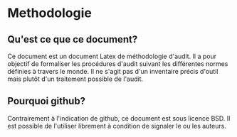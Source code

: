 # Methodologie
## Qu'est ce que ce document?
Ce document est un document Latex de méthodologie d'audit.
Il a pour objectif de formaliser les procédures d'audit suivant les différentes normes définies à travers le monde. Il ne s'agit pas d'un inventaire précis d'outil mais plutôt d'un traitement possible de l'audit.

## Pourquoi github?
Contrairement à l'indication de github, ce document est sous licence BSD. Il est possible de l'utiliser librement à condition de signaler le ou les auteurs.
